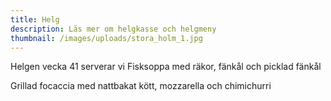 ```yaml
---
title: Helg
description: Läs mer om helgkasse och helgmeny
thumbnail: /images/uploads/stora_holm_1.jpg
---
```

Helgen vecka 41 serverar vi Fisksoppa med räkor, fänkål och picklad fänkål

Grillad focaccia med nattbakat kött, mozzarella och chimichurri